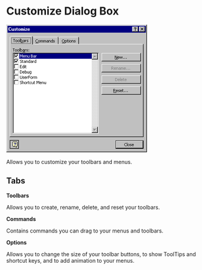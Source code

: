 
# Customize Dialog Box


![](images/customtb_ZA01201593.gif)



Allows you to customize your toolbars and menus.

## Tabs

 **Toolbars**

Allows you to create, rename, delete, and reset your toolbars.

 **Commands**

Contains commands you can drag to your menus and toolbars.

 **Options**

Allows you to change the size of your toolbar buttons, to show ToolTips and shortcut keys, and to add animation to your menus.

